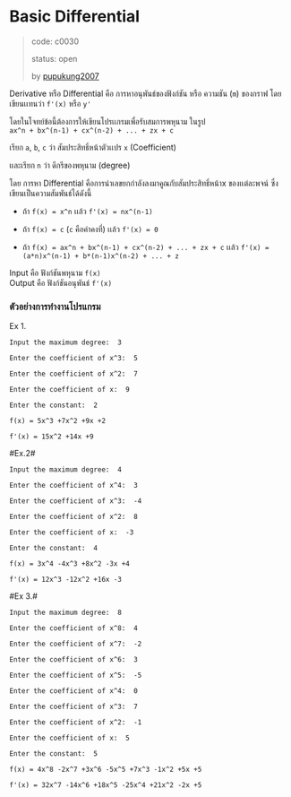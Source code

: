 # Basic Differential #
> code: c0030
>
> status: open
>
> by [pupukung2007](https://github.com/pupukung2007)

Derivative หรือ Differential คือ การหาอนุพันธ์ของฟังก์ชัน หรือ ความชัน (`m`) ของกราฟ โดยเขียนเเทนว่า `f'(x)` หรือ `y'`

โดยในโจทย์ข้อนี้ต้องการให้เขียนโปรเเกรมเพื่อรับสมการพหุนาม ในรูป<br>
`ax^n + bx^(n-1) + cx^(n-2) + ... + zx + c`

เรียก `a`, `b`, `c` ว่า สัมประสิทธิ์หน้าตัวเเปร `x` (Coefficient)

เเละเรียก `n` ว่า ดีกรีของพหุนาม (degree)

โดย การหา Differential คือการนำเลขยกกำลังลงมาคูณกับสัมประสิทธิ์หน้าx ของเเต่ละพจน์ ซึ่งเขียนเป็นความสัมพันธ์ได้ดังนี้
-   ถ้า `f(x) = x^n` เเล้ว `f'(x) = nx^(n-1) `

-   ถ้า `f(x) = c` (`c` คือค่าคงที่) เเล้ว `f'(x) = 0`

-   ถ้า `f(x) = ax^n + bx^(n-1) + cx^(n-2) + ... + zx + c`
เเล้ว `f'(x) = (a*n)x^(n-1) + b*(n-1)x^(n-2) + ... + z`

Input คือ ฟังก์ชันพหุนาม `f(x)`<br>
Output คือ ฟังก์ชันอนุพันธ์ `f'(x)`

### ตัวอย่างการทำงานโปรแกรม ###
Ex 1.
```
Input the maximum degree:  3

Enter the coefficient of x^3:  5

Enter the coefficient of x^2:  7

Enter the coefficient of x:  9

Enter the constant:  2

f(x) = 5x^3 +7x^2 +9x +2

f'(x) = 15x^2 +14x +9     
```

#Ex.2#
```
Input the maximum degree:  4

Enter the coefficient of x^4:  3

Enter the coefficient of x^3:  -4

Enter the coefficient of x^2:  8

Enter the coefficient of x:  -3

Enter the constant:  4

f(x) = 3x^4 -4x^3 +8x^2 -3x +4

f'(x) = 12x^3 -12x^2 +16x -3    
```

#Ex 3.#
```
Input the maximum degree:  8

Enter the coefficient of x^8:  4

Enter the coefficient of x^7:  -2

Enter the coefficient of x^6:  3

Enter the coefficient of x^5:  -5

Enter the coefficient of x^4:  0

Enter the coefficient of x^3:  7

Enter the coefficient of x^2:  -1

Enter the coefficient of x:  5

Enter the constant:  5

f(x) = 4x^8 -2x^7 +3x^6 -5x^5 +7x^3 -1x^2 +5x +5

f'(x) = 32x^7 -14x^6 +18x^5 -25x^4 +21x^2 -2x +5     
```
